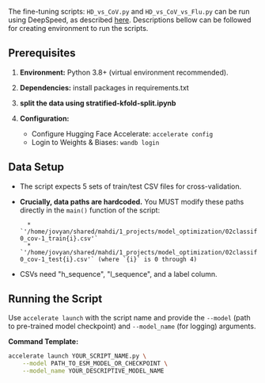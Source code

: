 

The fine-tuning scripts: `HD_vs_CoV.py` and `HD_vs_CoV_vs_Flu.py`  can be run using DeepSpeed, as described [here](https://github.com/brineylab/deepspeed/tree/main). Descriptions bellow can be followed for creating environment to run the scripts.

## Prerequisites

1.  **Environment:** Python 3.8+ (virtual environment recommended).
2.  **Dependencies:**  install packages in requirements.txt
3.  **split the data using stratified-kfold-split.ipynb**
    
3.  **Configuration:**
    * Configure Hugging Face Accelerate: `accelerate config`
    * Login to Weights & Biases: `wandb login`

## Data Setup

* The script expects 5 sets of train/test CSV files for cross-validation.
* **Crucially, data paths are hardcoded.** You MUST modify these paths directly in the `main()` function of the script:
    
        * `'/home/jovyan/shared/mahdi/1_projects/model_optimization/02classification/data/5_folded/hd-0_cov-1_train{i}.csv'`
        * `'/home/jovyan/shared/mahdi/1_projects/model_optimization/02classification/data/5_folded/hd-0_cov-1_test{i}.csv'` (where `{i}` is 0 through 4)
  
* CSVs need "h_sequence", "l_sequence", and a label column. 

## Running the Script

Use `accelerate launch` with the script name and provide the `--model` (path to pre-trained model checkpoint) and `--model_name` (for logging) arguments.

**Command Template:**

```bash
accelerate launch YOUR_SCRIPT_NAME.py \
    --model PATH_TO_ESM_MODEL_OR_CHECKPOINT \
    --model_name YOUR_DESCRIPTIVE_MODEL_NAME